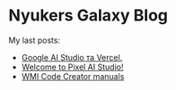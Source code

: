 # Nyukers Galaxy Blog
My last posts:
<!-- blogger articles start -->
- <a href="http://nyukers.blogspot.com/2025/10/google-ai-studio-vercel.html" target="_blank">Google AI Studio та Vercel.</a>
- <a href="http://nyukers.blogspot.com/2025/10/welcome-to-pixel-ai-studio.html" target="_blank">Welcome to Pixel AI Studio!</a>
- <a href="http://nyukers.blogspot.com/2025/09/wmi-code-creator-manuals.html" target="_blank">WMI Code Creator manuals</a>

<!-- blogger articles end -->

